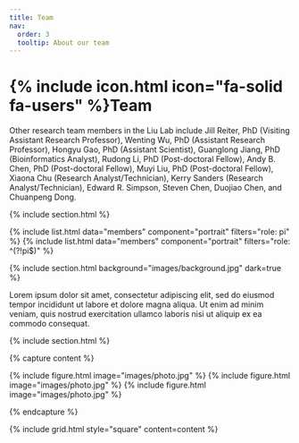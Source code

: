 ```yaml
---
title: Team
nav:
  order: 3
  tooltip: About our team
---
```


# {% include icon.html icon="fa-solid fa-users" %}Team

Other research team members in the Liu Lab include Jill Reiter, PhD (Visiting Assistant Research Professor), Wenting Wu, PhD (Assistant Research Professor), Hongyu Gao, PhD (Assistant Scientist), Guanglong Jiang, PhD (Bioinformatics Analyst), Rudong Li, PhD (Post-doctoral Fellow), Andy B. Chen, PhD (Post-doctoral Fellow), Muyi Liu, PhD (Post-doctoral Fellow), Xiaona Chu (Research Analyst/Technician), Kerry Sanders (Research Analyst/Technician), Edward R. Simpson, Steven Chen, Duojiao Chen, and Chuanpeng Dong.

{% include section.html %}

{% include list.html data="members" component="portrait" filters="role: pi" %}
{% include list.html data="members" component="portrait" filters="role: ^(?!pi$)" %}

{% include section.html background="images/background.jpg" dark=true %}

Lorem ipsum dolor sit amet, consectetur adipiscing elit, sed do eiusmod tempor
incididunt ut labore et dolore magna aliqua. Ut enim ad minim veniam, quis
nostrud exercitation ullamco laboris nisi ut aliquip ex ea commodo consequat.

{% include section.html %}

{% capture content %}

{% include figure.html image="images/photo.jpg" %}
{% include figure.html image="images/photo.jpg" %}
{% include figure.html image="images/photo.jpg" %}

{% endcapture %}

{% include grid.html style="square" content=content %}
